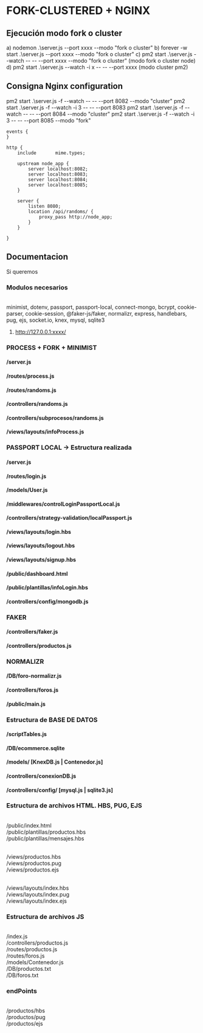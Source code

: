 # FORK-CLUSTERED + NGINX

## Ejecución modo fork o cluster
a) nodemon .\server.js --port xxxx --modo "fork o cluster"
b) forever -w start .\server.js --port xxxx --modo "fork o cluster"
c) pm2 start .\server.js --watch  -- -- --port xxxx  --modo "fork o cluster" (modo fork o cluster node)
d) pm2 start .\server.js --watch -i x  -- -- --port xxxx (modo cluster pm2)

## Consigna Nginx configuration
pm2 start .\server.js -f --watch -- -- --port 8082 --modo "cluster"
pm2 start .\server.js -f --watch -i 3 -- -- --port 8083 
pm2 start .\server.js -f --watch -- -- --port 8084 --modo "cluster"
pm2 start .\server.js -f --watch -i 3 -- -- --port 8085 --modo "fork"

```
events {
}

http {
    include       mime.types;

    upstream node_app {
        server localhost:8082;
        server localhost:8083;
        server localhost:8084;
        server localhost:8085;
    }

    server {
        listen 8080;
        location /api/randoms/ {
            proxy_pass http://node_app;
        }
    }

}
```
## Documentacion
Si queremos 
### Modulos necesarios
<br> minimist, dotenv, passport, passport-local, connect-mongo, bcrypt, cookie-parser, cookie-session,  @faker-js/faker, normalizr, express, handlebars, pug, ejs, socket.io, knex, mysql, sqlite3

1) http://127.0.0.1:xxxx/

### PROCESS + FORK + MINIMIST 
#### /server.js
#### /routes/process.js
#### /routes/randoms.js
#### /controllers/randoms.js
#### /controllers/subprocesos/randoms.js
#### /views/layouts/infoProcess.js


### PASSPORT LOCAL -> Estructura realizada
#### /server.js
#### /routes/login.js
#### /models/User.js
#### /middlewares/controlLoginPassportLocal.js
#### /controllers/strategy-validation/localPassport.js
#### /views/layouts/login.hbs
#### /views/layouts/logout.hbs
#### /views/layouts/signup.hbs
#### /public/dashboard.html
#### /public/plantillas/infoLogin.hbs
#### /controllers/config/mongodb.js

### FAKER
#### /controllers/faker.js
#### /controllers/productos.js

### NORMALIZR
#### /DB/foro-normalizr.js
#### /controllers/foros.js
#### /public/main.js

### Estructura de BASE DE DATOS
#### /scriptTables.js
#### /DB/ecommerce.sqlite
#### /models/ [KnexDB.js | Contenedor.js]
#### /controllers/conexionDB.js
#### /controllers/config/ [mysql.js | sqlite3.js]




### Estructura de archivos HTML. HBS, PUG, EJS

<br> /public/index.html
<br> /public/plantillas/productos.hbs
<br> /public/plantillas/mensajes.hbs

<br> /views/productos.hbs
<br> /views/productos.pug
<br> /views/productos.ejs

<br> /views/layouts/index.hbs
<br> /views/layouts/index.pug
<br> /views/layouts/index.ejs

### Estructura de archivos JS
<br>/index.js
<br>/controllers/productos.js
<br>/routes/productos.js
<br>/routes/foros.js
<br>/models/Contenedor.js
<br>/DB/productos.txt
<br>/DB/foros.txt

### endPoints
<br>/productos/hbs
<br>/productos/pug
<br>/productos/ejs

